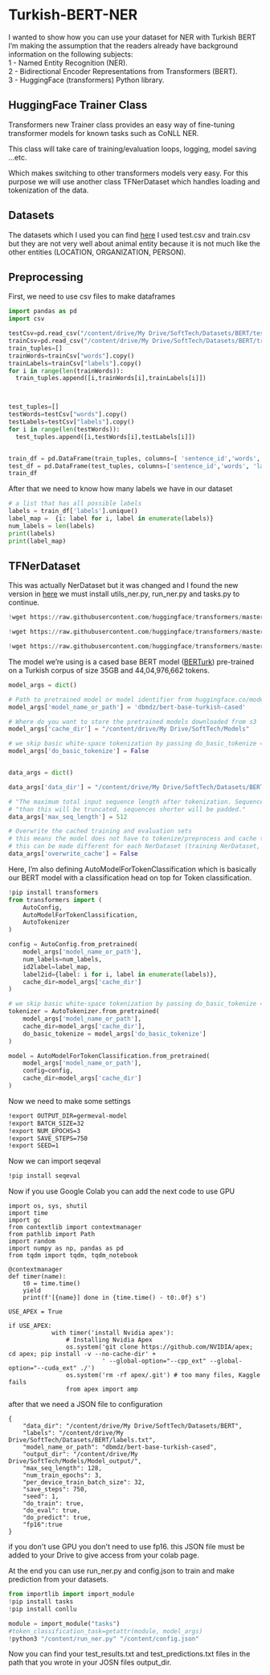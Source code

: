 # Turkish-BERT-NER

I wanted to show how you can use your dataset for NER  with Turkish BERT
I’m making the assumption that the readers already have background information on the following subjects:\
1 - Named Entity Recognition (NER).\
2 - Bidirectional Encoder Representations from Transformers (BERT).\
3 - HuggingFace (transformers) Python library.

## HuggingFace Trainer Class

Transformers new Trainer class provides an easy way of fine-tuning transformer models for known tasks such as CoNLL NER.

This class will take care of training/evaluation loops, logging, model saving …etc. 

Which makes switching to other transformers models very easy. For this purpose we will use another class TFNerDataset which handles loading and tokenization of the data.

## Datasets

The datasets which I used you can find [here](https://github.com/cankaya96/Turkish-BERT-NER) I used test.csv and train.csv but they are not very well about animal entity because it is not much like the other entities (LOCATION, ORGANIZATION, PERSON).

## Preprocessing
First, we need to use csv files to make dataframes
```Python
import pandas as pd
import csv

testCsv=pd.read_csv("/content/drive/My Drive/SoftTech/Datasets/BERT/test.csv")
trainCsv=pd.read_csv("/content/drive/My Drive/SoftTech/Datasets/BERT/train.csv")
train_tuples=[]
trainWords=trainCsv["words"].copy()
trainLabels=trainCsv["labels"].copy()
for i in range(len(trainWords)):
  train_tuples.append([i,trainWords[i],trainLabels[i]])



test_tuples=[]
testWords=testCsv["words"].copy()
testLabels=testCsv["labels"].copy()
for i in range(len(testWords)):
  test_tuples.append([i,testWords[i],testLabels[i]])


train_df = pd.DataFrame(train_tuples, columns=[ 'sentence_id','words', 'labels'])
test_df = pd.DataFrame(test_tuples, columns=['sentence_id','words', 'labels'])
train_df
```
After that we need to know how many labels we have in our dataset

```Python
# a list that has all possible labels 
labels = train_df['labels'].unique()
label_map =  {i: label for i, label in enumerate(labels)}
num_labels = len(labels)
print(labels) 
print(label_map) 
```
## TFNerDataset
This was actually NerDataset but it was changed and I found the new version in [here](https://github.com/huggingface/transformers/tree/master/examples/token-classification) we must install utils_ner.py, run_ner.py and tasks.py to continue.

```Python
!wget https://raw.githubusercontent.com/huggingface/transformers/master/examples/token-classification/utils_ner.py

!wget https://raw.githubusercontent.com/huggingface/transformers/master/examples/token-classification/run_ner.py

!wget https://raw.githubusercontent.com/huggingface/transformers/master/examples/token-classification/tasks.py

```
The model we’re using is a cased base BERT model ([BERTurk](https://github.com/stefan-it/turkish-bert)) pre-trained on a Turkish corpus of size 35GB and 44,04,976,662 tokens.

```Python
model_args = dict()

# Path to pretrained model or model identifier from huggingface.co/models
model_args['model_name_or_path'] = 'dbmdz/bert-base-turkish-cased' 

# Where do you want to store the pretrained models downloaded from s3
model_args['cache_dir'] = "/content/drive/My Drive/SoftTech/Models"

# we skip basic white-space tokenization by passing do_basic_tokenize = False to the tokenizer
model_args['do_basic_tokenize'] = False


data_args = dict()

data_args['data_dir'] = "/content/drive/My Drive/SoftTech/Datasets/BERT/train.txt"

# "The maximum total input sequence length after tokenization. Sequences longer "
# "than this will be truncated, sequences shorter will be padded."
data_args['max_seq_length'] = 512 

# Overwrite the cached training and evaluation sets
# this means the model does not have to tokenize/preprocess and cache the data each time it's called
# this can be made different for each NerDataset (training NerDataset, testing NerDataset)
data_args['overwrite_cache'] = False
```

Here, I’m also defining AutoModelForTokenClassification which is basically our BERT model with a classification head on top for Token classification.

```Python
!pip install transformers
from transformers import (
    AutoConfig,
    AutoModelForTokenClassification,
    AutoTokenizer
)

config = AutoConfig.from_pretrained(
    model_args['model_name_or_path'],
    num_labels=num_labels,
    id2label=label_map,
    label2id={label: i for i, label in enumerate(labels)},
    cache_dir=model_args['cache_dir']
)

# we skip basic white-space tokenization by passing do_basic_tokenize = False to the tokenizer
tokenizer = AutoTokenizer.from_pretrained(
    model_args['model_name_or_path'],
    cache_dir=model_args['cache_dir'],
    do_basic_tokenize = model_args['do_basic_tokenize']
)

model = AutoModelForTokenClassification.from_pretrained(
    model_args['model_name_or_path'],
    config=config,
    cache_dir=model_args['cache_dir']
)
```
Now we need to make some settings

```bash
!export OUTPUT_DIR=germeval-model
!export BATCH_SIZE=32
!export NUM_EPOCHS=3
!export SAVE_STEPS=750
!export SEED=1
```
Now we can import seqeval

```bash
!pip install seqeval
```
Now if you use Google Colab you can add the next code to use GPU

```Pyhon
import os, sys, shutil
import time
import gc
from contextlib import contextmanager
from pathlib import Path
import random
import numpy as np, pandas as pd
from tqdm import tqdm, tqdm_notebook

@contextmanager
def timer(name):
    t0 = time.time()
    yield
    print(f'[{name}] done in {time.time() - t0:.0f} s')

USE_APEX = True

if USE_APEX:
            with timer('install Nvidia apex'):
                # Installing Nvidia Apex
                os.system('git clone https://github.com/NVIDIA/apex; cd apex; pip install -v --no-cache-dir' + 
                          ' --global-option="--cpp_ext" --global-option="--cuda_ext" ./')
                os.system('rm -rf apex/.git') # too many files, Kaggle fails
                from apex import amp
```

after that we need a JSON file to configuration 

```
{
    "data_dir": "/content/drive/My Drive/SoftTech/Datasets/BERT",
    "labels": "/content/drive/My Drive/SoftTech/Datasets/BERT/labels.txt",
    "model_name_or_path": "dbmdz/bert-base-turkish-cased",
    "output_dir": "/content/drive/My Drive/SoftTech/Models/Model_output/",
    "max_seq_length": 128,
    "num_train_epochs": 3,
    "per_device_train_batch_size": 32,
    "save_steps": 750,
    "seed": 1,
    "do_train": true,
    "do_eval": true,
    "do_predict": true,
	"fp16":true
}
```
if you don't use GPU you don't need to use fp16. this JSON file must be added to your Drive to give access from your colab page.

At the end you can use run_ner.py and config.json to train and make prediction from your datasets.


```Python
from importlib import import_module
!pip install tasks
!pip install conllu

module = import_module("tasks")
#token_classification_task=getattr(module, model_args)
!python3 "/content/run_ner.py" "/content/config.json"
```
Now you can find your test_results.txt and test_predictions.txt files in the path that you wrote in your JOSN files output_dir.


